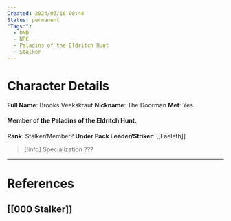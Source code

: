 ```yaml
---
Created: 2024/03/16 00:44
Status: permanent
"Tags:":
  - DND
  - NPC
  - Paladins of the Eldritch Hunt
  - Stalker
---
```

# Character Details
**Full Name**: Brooks Veekskraut
**Nickname**: The Doorman
**Met**: Yes
#### Member of the Paladins of the Eldritch Hunt.
**Rank**: Stalker/Member?
**Under Pack Leader/Striker**: [[Faeleth]]

> [!info] Specialization
???

---
# References
## [[000 Stalker]]